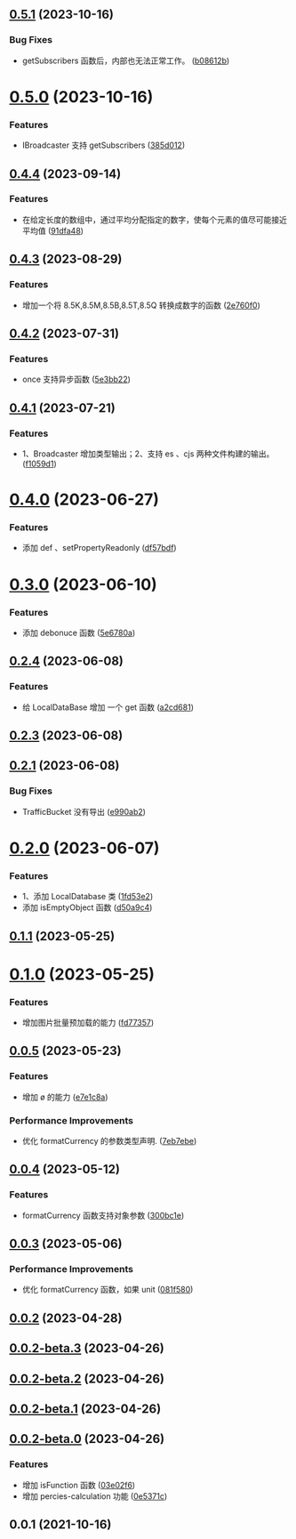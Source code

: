 ## [0.5.1](https://github.com/pfzhengd/jupiter-utils/compare/v0.5.0...v0.5.1) (2023-10-16)


### Bug Fixes

* getSubscribers 函数后，内部也无法正常工作。 ([b08612b](https://github.com/pfzhengd/jupiter-utils/commit/b08612bd561683dbb988ddcea4a07857781cd071))



# [0.5.0](https://github.com/pfzhengd/jupiter-utils/compare/v0.4.4...v0.5.0) (2023-10-16)


### Features

* IBroadcaster 支持 getSubscribers ([385d012](https://github.com/pfzhengd/jupiter-utils/commit/385d012f984f11e4d9c61e85975f5df82060c448))



## [0.4.4](https://github.com/pfzhengd/jupiter-utils/compare/v0.4.3...v0.4.4) (2023-09-14)


### Features

* 在给定长度的数组中，通过平均分配指定的数字，使每个元素的值尽可能接近平均值 ([91dfa48](https://github.com/pfzhengd/jupiter-utils/commit/91dfa48162f7efe49209e9d2f1ccd6cd39396d83))



## [0.4.3](https://github.com/pfzhengd/jupiter-utils/compare/v0.4.2...v0.4.3) (2023-08-29)


### Features

* 增加一个将 8.5K,8.5M,8.5B,8.5T,8.5Q 转换成数字的函数 ([2e760f0](https://github.com/pfzhengd/jupiter-utils/commit/2e760f06d392fda1cccb3e855c77c5e339b3209e))



## [0.4.2](https://github.com/pfzhengd/jupiter-utils/compare/v0.4.1...v0.4.2) (2023-07-31)


### Features

* once 支持异步函数 ([5e3bb22](https://github.com/pfzhengd/jupiter-utils/commit/5e3bb226df8ceb5fa99c202e1783044a6a9fa1e5))



## [0.4.1](https://github.com/pfzhengd/jupiter-utils/compare/v0.4.0...v0.4.1) (2023-07-21)


### Features

* 1、Broadcaster 增加类型输出；2、支持 es 、cjs 两种文件构建的输出。 ([f1059d1](https://github.com/pfzhengd/jupiter-utils/commit/f1059d1c037488184fe9ccaf39cfb7c5f7848384))



# [0.4.0](https://github.com/pfzhengd/jupiter-utils/compare/v0.3.0...v0.4.0) (2023-06-27)


### Features

* 添加 def 、setPropertyReadonly ([df57bdf](https://github.com/pfzhengd/jupiter-utils/commit/df57bdf4e3be3d97e33b3fcb43541dd1fbb88880))



# [0.3.0](https://github.com/pfzhengd/jupiter-utils/compare/v0.2.4...v0.3.0) (2023-06-10)


### Features

* 添加 debonuce 函数 ([5e6780a](https://github.com/pfzhengd/jupiter-utils/commit/5e6780abb99bf0bed82799f80d63a870fcbe8784))



## [0.2.4](https://github.com/pfzhengd/jupiter-utils/compare/v0.2.3...v0.2.4) (2023-06-08)


### Features

* 给 LocalDataBase 增加 一个 get 函数 ([a2cd681](https://github.com/pfzhengd/jupiter-utils/commit/a2cd681945a876b6788fbbde6e36e482167f1f4a))



## [0.2.3](https://github.com/pfzhengd/jupiter-utils/compare/v0.2.1...v0.2.3) (2023-06-08)



## [0.2.1](https://github.com/pfzhengd/jupiter-utils/compare/v0.2.0...v0.2.1) (2023-06-08)


### Bug Fixes

* TrafficBucket 没有导出 ([e990ab2](https://github.com/pfzhengd/jupiter-utils/commit/e990ab2354b688ad934e442b94bbc341f6fa97a4))



# [0.2.0](https://github.com/pfzhengd/jupiter-utils/compare/v0.1.1...v0.2.0) (2023-06-07)


### Features

* 1、添加 LocalDatabase 类 ([1fd53e2](https://github.com/pfzhengd/jupiter-utils/commit/1fd53e29286b95d5b8586f4e0d4a23656f999721))
* 添加 isEmptyObject 函数 ([d50a9c4](https://github.com/pfzhengd/jupiter-utils/commit/d50a9c40ba554c2360669d4c75d5f585da056c80))



## [0.1.1](https://github.com/pfzhengd/jupiter-utils/compare/v0.1.0...v0.1.1) (2023-05-25)



# [0.1.0](https://github.com/pfzhengd/jupiter-utils/compare/v0.0.5...v0.1.0) (2023-05-25)


### Features

* 增加图片批量预加载的能力 ([fd77357](https://github.com/pfzhengd/jupiter-utils/commit/fd77357272df93b82712d667e0181066410e5b6e))



## [0.0.5](https://github.com/pfzhengd/jupiter-utils/compare/v0.0.4...v0.0.5) (2023-05-23)


### Features

* 增加 ø 的能力 ([e7e1c8a](https://github.com/pfzhengd/jupiter-utils/commit/e7e1c8a10b74f695c67610da16ffaf01b6138266))


### Performance Improvements

* 优化 formatCurrency 的参数类型声明. ([7eb7ebe](https://github.com/pfzhengd/jupiter-utils/commit/7eb7ebeebb2bfc72594e7ce2a9951b4b472b6be2))



## [0.0.4](https://github.com/pfzhengd/jupiter-utils/compare/v0.0.3...v0.0.4) (2023-05-12)


### Features

* formatCurrency 函数支持对象参数 ([300bc1e](https://github.com/pfzhengd/jupiter-utils/commit/300bc1ea8aa463c20c04d35f7420bc329e4b8198))



## [0.0.3](https://github.com/pfzhengd/jupiter-utils/compare/v0.0.2...v0.0.3) (2023-05-06)


### Performance Improvements

* 优化 formatCurrency 函数，如果 unit ([081f580](https://github.com/pfzhengd/jupiter-utils/commit/081f580c1314513dc7de355c548e3c152d181bcb))



## [0.0.2](https://github.com/pfzhengd/jupiter-utils/compare/v0.0.2-beta.3...v0.0.2) (2023-04-28)



## [0.0.2-beta.3](https://github.com/pfzhengd/jupiter-utils/compare/v0.0.2-beta.2...v0.0.2-beta.3) (2023-04-26)



## [0.0.2-beta.2](https://github.com/pfzhengd/jupiter-utils/compare/v0.0.2-beta.1...v0.0.2-beta.2) (2023-04-26)



## [0.0.2-beta.1](https://github.com/pfzhengd/jupiter-utils/compare/v0.0.2-beta.0...v0.0.2-beta.1) (2023-04-26)



## [0.0.2-beta.0](https://github.com/pfzhengd/jupiter-utils/compare/v0.0.1...v0.0.2-beta.0) (2023-04-26)


### Features

* 增加 isFunction 函数 ([03e02f6](https://github.com/pfzhengd/jupiter-utils/commit/03e02f6f36bfb44b799b6d9b70fe099e2932bb54))
* 增加 percies-calculation 功能 ([0e5371c](https://github.com/pfzhengd/jupiter-utils/commit/0e5371cbf7624d882df8c6dec84f0c242a1b5f89))



## 0.0.1 (2021-10-16)



